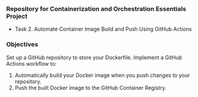 ### Repository for Containerization and Orchestration Essentials Project
- Task 2. Automate Container Image Build and Push Using GitHub Actions

### Objectives
Set up a GitHub repository to store your Dockerfile. Implement a GitHub Actions workflow to:

1. Automatically build your Docker image when you push changes to your repository.
2. Push the built Docker image to the GitHub Container Registry.